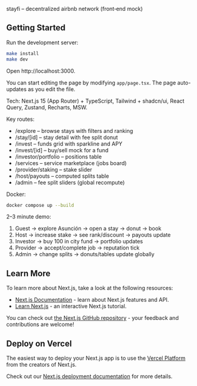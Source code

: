 stayfi – decentralized airbnb network (front‑end mock)

## Getting Started

Run the development server:

```bash
make install
make dev
```

Open http://localhost:3000.

You can start editing the page by modifying `app/page.tsx`. The page auto-updates as you edit the file.

Tech: Next.js 15 (App Router) + TypeScript, Tailwind + shadcn/ui, React Query, Zustand, Recharts, MSW.

Key routes:

- /explore – browse stays with filters and ranking
- /stay/[id] – stay detail with fee split donut
- /invest – funds grid with sparkline and APY
- /invest/[id] – buy/sell mock for a fund
- /investor/portfolio – positions table
- /services – service marketplace (jobs board)
- /provider/staking – stake slider
- /host/payouts – computed splits table
- /admin – fee split sliders (global recompute)

Docker:

```bash
docker compose up --build
```

2–3 minute demo:

1) Guest → explore Asunción → open a stay → donut → book
2) Host → increase stake → see rank/discount → payouts update
3) Investor → buy 100 in city fund → portfolio updates
4) Provider → accept/complete job → reputation tick
5) Admin → change splits → donuts/tables update globally

## Learn More

To learn more about Next.js, take a look at the following resources:

- [Next.js Documentation](https://nextjs.org/docs) - learn about Next.js features and API.
- [Learn Next.js](https://nextjs.org/learn) - an interactive Next.js tutorial.

You can check out [the Next.js GitHub repository](https://github.com/vercel/next.js) - your feedback and contributions are welcome!

## Deploy on Vercel

The easiest way to deploy your Next.js app is to use the [Vercel Platform](https://vercel.com/new?utm_medium=default-template&filter=next.js&utm_source=create-next-app&utm_campaign=create-next-app-readme) from the creators of Next.js.

Check out our [Next.js deployment documentation](https://nextjs.org/docs/app/building-your-application/deploying) for more details.
